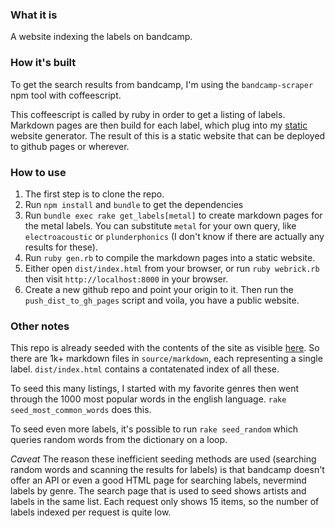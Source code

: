 ### What it is

A website indexing the labels on bandcamp.

### How it's built

To get the search results from bandcamp, I'm using the `bandcamp-scraper` npm tool
with coffeescript.

This coffeescript is called by ruby in order to get a listing of labels.
Markdown pages are then build for each label, which plug into my
[static](http://github.com/maxpleaner/static) website generator.
The result of this is a static website that can be deployed to github pages or
wherever. 

### How to use

1. The first step is to clone the repo.
2. Run `npm install` and `bundle` to get the dependencies
3. Run `bundle exec rake get_labels[metal]` to create markdown pages for the metal
labels. You can substitute `metal` for your own query, like `electroacoustic` or
`plunderphonics` (I don't know if there are actually any results for these). 
4. Run `ruby gen.rb` to compile the markdown pages into a static website.
5. Either open `dist/index.html` from your browser, or run `ruby webrick.rb` then
visit `http://localhost:8000` in your browser.
6. Create a new github repo and point your origin to it. Then run the `push_dist_to_gh_pages`
script and voila, you have a public website. 

### Other notes

This repo is already seeded with the contents of the site as visible
[here](http://maxpleaner.github.io/bandcamp_labels). So there are 1k+ markdown
files in `source/markdown`, each representing a single label. `dist/index.html`
contains a contatenated index of all these. 

To seed this many listings, I started with my favorite genres then went through
the 1000 most popular words in the english language.
`rake seed_most_common_words` does this.

To seed even more labels, it's possible to run `rake seed_random` which queries
random words from the dictionary on a loop.

_Caveat_ The reason these inefficient seeding methods are used (searching random
words and scanning the results for labels) is that bandcamp doesn't offer an API
or even a good HTML page for searching labels, nevermind labels by genre. The
search page that is used to seed shows artists and labels in the same list. 
Each request only shows 15 items, so the number of labels indexed per request is quite low.
